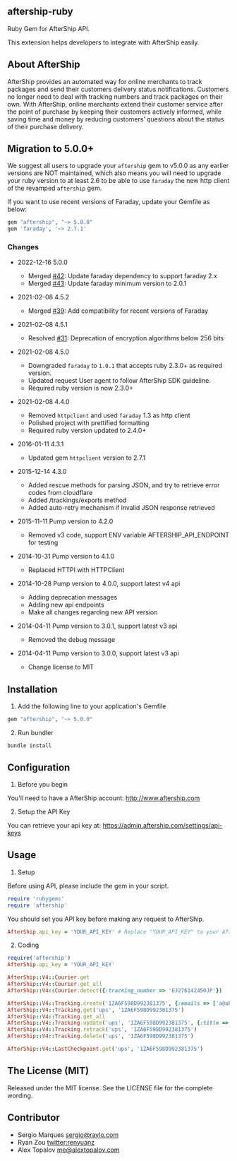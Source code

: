## aftership-ruby

Ruby Gem for AfterShip API.

This extension helps developers to integrate with AfterShip easily.

## About AfterShip

AfterShip provides an automated way for online merchants to track packages and send their customers delivery status notifications. Customers no longer need to deal with tracking numbers and track packages on their own. With AfterShip, online merchants extend their customer service after the point of purchase by keeping their customers actively informed, while saving time and money by reducing customers’ questions about the status of their purchase delivery.

## Migration to 5.0.0+

We suggest all users to upgrade your `aftership` gem to v5.0.0 as any earlier versions are NOT maintained, which also means you will need to upgrade your ruby version to at least 2.6 to be able to use `faraday` the new http client of the revamped `aftership` gem.

If you want to use recent versions of Faraday, update your Gemfile as below:

```ruby
gem "aftership", "~> 5.0.0"
gem 'faraday', '~> 2.7.1'
```

### Changes
* 2022-12-16 5.0.0
  - Merged [#42](https://github.com/AfterShip/aftership-sdk-ruby/pull/42): Update faraday dependency to support faraday 2.x
  - Merged [#43](https://github.com/AfterShip/aftership-sdk-ruby/pull/43): Update faraday minimum version to 2.0.1

* 2021-02-08 4.5.2
  - Merged [#39](https://github.com/AfterShip/aftership-sdk-ruby/pull/39): Add compatibility for recent versions of Faraday

* 2021-02-08 4.5.1
  - Resolved [#31](https://github.com/AfterShip/aftership-sdk-ruby/issues/31): Deprecation of encryption algorithms below 256 bits

* 2021-02-08 4.5.0
  - Downgraded `faraday` to `1.0.1` that accepts ruby 2.3.0+ as required version.
  - Updated request User agent to follow AfterShip SDK guideline.
  - Required ruby version is now 2.3.0+

* 2021-02-08 4.4.0
  - Removed `httpclient` and used `faraday` 1.3 as http client
  - Polished project with prettified formatting
  - Required ruby version updated to 2.4.0+

* 2016-01-11 4.3.1
  - Updated gem `httpclient` version to 2.7.1

* 2015-12-14 4.3.0
  - Added rescue methods for parsing JSON, and try to retrieve error codes from cloudflare
  - Added /trackings/exports method
  - Added auto-retry mechanism if invalid JSON response retrieved
  
* 2015-11-11 Pump version to 4.2.0
  - Removed v3 code, support ENV variable AFTERSHIP_API_ENDPOINT for testing

* 2014-10-31 Pump version to 4.1.0
  - Replaced HTTPI with HTTPClient

* 2014-10-28 Pump version to 4.0.0, support latest v4 api
  - Adding deprecation messages
  - Adding new api endpoints
  - Make all changes regarding new API version

* 2014-04-11 Pump version to 3.0.1, support latest v3 api
  - Removed the debug message

* 2014-04-11 Pump version to 3.0.0, support latest v3 api
  - Change license to MIT


## Installation

1. Add the following line to your application's Gemfile

```ruby
gem "aftership", "~> 5.0.0"
```

2. Run bundler

```shell
bundle install
```

## Configuration

1. Before you begin

You'll need to have a AfterShip account: http://www.aftership.com


2. Setup the API Key

You can retrieve your api key at: https://admin.aftership.com/settings/api-keys

## Usage

1. Setup
    
Before using API, please include the gem in your script.

```ruby
require 'rubygems'
require 'aftership'
```

You should set you API key before making any request to AfterShip.

```ruby
AfterShip.api_key = 'YOUR_API_KEY' # Replace "YOUR_API_KEY" to your AfterShip api key.
```


2. Coding

```ruby
require('aftership')
AfterShip.api_key = 'YOUR_API_KEY'

AfterShip::V4::Courier.get
AfterShip::V4::Courier.get_all
AfterShip::V4::Courier.detect({:tracking_number => 'EJ276142450JP'})

AfterShip::V4::Tracking.create('1ZA6F598D992381375', {:emails => ['a@abcd.com', 'asdfasdfs@gmail.com']})
AfterShip::V4::Tracking.get('ups', '1ZA6F598D992381375')
AfterShip::V4::Tracking.get_all
AfterShip::V4::Tracking.update('ups', '1ZA6F598D992381375', {:title => 'Testing'})
AfterShip::V4::Tracking.retrack('ups', '1ZA6F598D992381375')
AfterShip::V4::Tracking.delete('ups', '1ZA6F598D992381375')

AfterShip::V4::LastCheckpoint.get('ups', '1ZA6F598D992381375')
```

## The License (MIT)

Released under the MIT license. See the LICENSE file for the complete wording.


## Contributor
- Sergio Marques <sergio@raylo.com>
- Ryan Zou [twitter:renyuanz](https://twitter.com/ry_zou)
- Alex Topalov <me@alextopalov.com>

